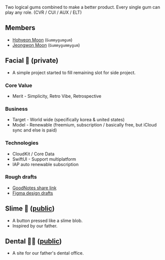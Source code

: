 Two logical gums combined to make a better product. Every single gum can play any role. (CVR / CUI / AUX / ELT)

## Members

- [Hohyeon Moon](https://www.hohyeonmoon.com) (`Gummygumgum`)
- [Jeongwon Moon](https://lookdeceline.github.io) (`Gummygummygum`)

## Facial 🦥 (private)

- A simple project started to fill remaining slot for side project.

### Core Value

- Merit - Simplicity, Retro Vibe, Retrospective

### Business

- Target - World wide (specifically korea & united states)
- Model - Renewable (freemium, subscription / basically free, but iCloud sync and else is paid)

### Technologies

- CloudKit / Core Data
- SwiftUI - Support multiplatform 
- IAP auto renewable subscription

### Rough drafts

- [GoodNotes share link](https://goodnotes.com/shares/#aHR0cHM6Ly93d3cuaWNsb3VkLmNvbS9zaGFyZS8wMGVUMDVTdzhvTTR0OGVsT2h1YUFXX2lBI1Nsb3Ro)
- [Figma design drafts](https://www.figma.com/file/AxObOmaOfEpJ95n6sVcUqH)

## Slime 🫠 ([public](https://github.com/jigom/slime))

- A button pressed like a slime blob.
- Inspired by our father.

## Dental 👨‍⚕️ ([public](https://github.com/jigom/dental))

- A site for our father's dental office.
